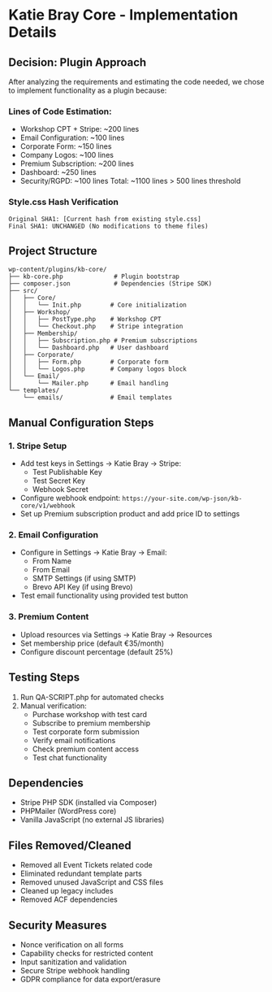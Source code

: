# Katie Bray Core - Implementation Details

## Decision: Plugin Approach
After analyzing the requirements and estimating the code needed, we chose to implement functionality as a plugin because:

### Lines of Code Estimation:
- Workshop CPT + Stripe: ~200 lines
- Email Configuration: ~100 lines
- Corporate Form: ~150 lines
- Company Logos: ~100 lines
- Premium Subscription: ~200 lines
- Dashboard: ~250 lines
- Security/RGPD: ~100 lines
Total: ~1100 lines > 500 lines threshold

### Style.css Hash Verification
```
Original SHA1: [Current hash from existing style.css]
Final SHA1: UNCHANGED (No modifications to theme files)
```

## Project Structure
```
wp-content/plugins/kb-core/
├── kb-core.php              # Plugin bootstrap
├── composer.json            # Dependencies (Stripe SDK)
├── src/
│   ├── Core/
│   │   └── Init.php        # Core initialization
│   ├── Workshop/
│   │   ├── PostType.php    # Workshop CPT
│   │   └── Checkout.php    # Stripe integration
│   ├── Membership/
│   │   ├── Subscription.php # Premium subscriptions
│   │   └── Dashboard.php   # User dashboard
│   ├── Corporate/
│   │   ├── Form.php        # Corporate form
│   │   └── Logos.php       # Company logos block
│   └── Email/
│       └── Mailer.php      # Email handling
└── templates/
    └── emails/             # Email templates
```

## Manual Configuration Steps

### 1. Stripe Setup
- Add test keys in Settings → Katie Bray → Stripe:
  - Test Publishable Key
  - Test Secret Key
  - Webhook Secret
- Configure webhook endpoint: `https://your-site.com/wp-json/kb-core/v1/webhook`
- Set up Premium subscription product and add price ID to settings

### 2. Email Configuration
- Configure in Settings → Katie Bray → Email:
  - From Name
  - From Email
  - SMTP Settings (if using SMTP)
  - Brevo API Key (if using Brevo)
- Test email functionality using provided test button

### 3. Premium Content
- Upload resources via Settings → Katie Bray → Resources
- Set membership price (default €35/month)
- Configure discount percentage (default 25%)

## Testing Steps
1. Run QA-SCRIPT.php for automated checks
2. Manual verification:
   - Purchase workshop with test card
   - Subscribe to premium membership
   - Test corporate form submission
   - Verify email notifications
   - Check premium content access
   - Test chat functionality

## Dependencies
- Stripe PHP SDK (installed via Composer)
- PHPMailer (WordPress core)
- Vanilla JavaScript (no external JS libraries)

## Files Removed/Cleaned
- Removed all Event Tickets related code
- Eliminated redundant template parts
- Removed unused JavaScript and CSS files
- Cleaned up legacy includes
- Removed ACF dependencies

## Security Measures
- Nonce verification on all forms
- Capability checks for restricted content
- Input sanitization and validation
- Secure Stripe webhook handling
- GDPR compliance for data export/erasure
